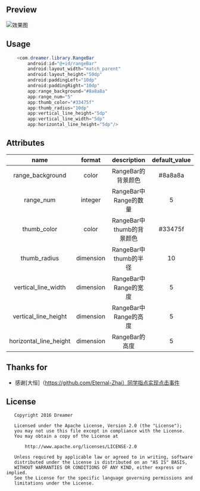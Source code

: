 ## Preview
![效果图](https://github.com/YangShaoXiong/RangeBar/blob/master/screenshot/image.gif)
## Usage
```java
    <com.dreamer.library.RangeBar
        android:id="@+id/rangeBar"
        android:layout_width="match_parent"
        android:layout_height="50dp"
        android:paddingLeft="10dp"
        android:paddingRight="10dp"
        app:range_background="#8a8a8a"
        app:range_num="5"
        app:thumb_color="#33475f"
        app:thumb_radius="10dp"
        app:vertical_line_height="5dp"
        app:vertical_line_width="5dp"
        app:horizontal_line_height="5dp"/>
```
## Attributes
| name                        |  format   | description               | default_value |
| :--------------------------:| :------:  | :-----------:             | :-----------: |
| range_background            | color     | RangeBar的背景颜色          | #8a8a8a       |
| range_num         | integer   | RangeBar中Range的数量             | 5 |
| thumb_color           | color     | RangeBar中thumb的背景颜色         | #33475f |
| thumb_radius        | dimension   | RangeBar中thumb的半径             | 10 |
| vertical_line_width | dimension   | RangeBar中Range的宽度 | 5 |
| vertical_line_height      | dimension   | RangeBar中Range的高度 | 5 |
| horizontal_line_height             | dimension | RangeBar的高度                | 5 |
## Thanks for
* 感谢[大恒]（https://github.com/Eternal-Zhai）同学指点实现点击事件

## License
```
   Copyright 2016 Dreamer

   Licensed under the Apache License, Version 2.0 (the "License");
   you may not use this file except in compliance with the License.
   You may obtain a copy of the License at

       http://www.apache.org/licenses/LICENSE-2.0

   Unless required by applicable law or agreed to in writing, software
   distributed under the License is distributed on an "AS IS" BASIS,
   WITHOUT WARRANTIES OR CONDITIONS OF ANY KIND, either express or implied.
   See the License for the specific language governing permissions and
   limitations under the License.
```